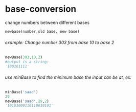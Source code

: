# base-conversion
change numbers between different bases
```python
newbase(number,old base, new base)
```
###### example: Change number 303 from base 10 to base 2

```python
newBase(303,10,2)
#output is a string:
'100101111'
```

###### use minBase to find the minimum base the input can be at, ex:
```python
minBase('saad')
29
newBase('saad',29,2)
'10101000110110010101'
```
